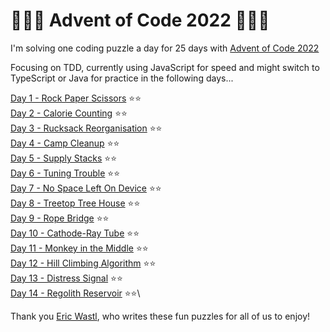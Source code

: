 # 🎄🎄🎄 Advent of Code 2022 🎄🎄🎄

I'm solving one coding puzzle a day for 25 days with [Advent of Code 2022](https://adventofcode.com/)

Focusing on TDD, currently using JavaScript for speed and might switch to TypeScript or Java for practice in the following days...

[Day 1 - Rock Paper Scissors](https://adventofcode.com/2022/day/1) ⭐⭐\
[Day 2 - Calorie Counting](https://adventofcode.com/2022/day/2) ⭐⭐\
[Day 3 - Rucksack Reorganisation](https://adventofcode.com/2022/day/3) ⭐⭐\
[Day 4 - Camp Cleanup](https://adventofcode.com/2022/day/4) ⭐⭐\
[Day 5 - Supply Stacks](https://adventofcode.com/2022/day/5) ⭐⭐\
[Day 6 - Tuning Trouble](https://adventofcode.com/2022/day/6) ⭐⭐\
[Day 7 - No Space Left On Device](https://adventofcode.com/2022/day/7) ⭐⭐\
[Day 8 - Treetop Tree House](https://adventofcode.com/2022/day/8) ⭐⭐\
[Day 9 - Rope Bridge](https://adventofcode.com/2022/day/9) ⭐⭐\
[Day 10 - Cathode-Ray Tube](https://adventofcode.com/2022/day/10) ⭐⭐\
[Day 11 - Monkey in the Middle](https://adventofcode.com/2022/day/11) ⭐⭐\
[Day 12 - Hill Climbing Algorithm](https://adventofcode.com/2022/day/12) ⭐⭐\
[Day 13 - Distress Signal](https://adventofcode.com/2022/day/13) ⭐⭐\
[Day 14 - Regolith Reservoir](https://adventofcode.com/2022/day/14) ⭐⭐\

Thank you [Eric Wastl](http://was.tl/), who writes these fun puzzles for all of us to enjoy!
